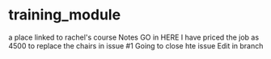 # training_module
a place linked to rachel's course
Notes GO in HERE
I have priced the job as 4500 to replace the chairs in issue #1
Going to close hte issue
Edit in branch
